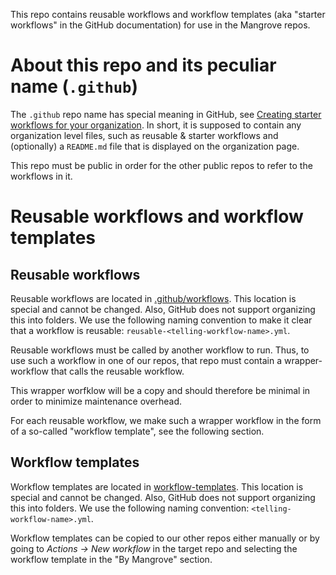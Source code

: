 This repo contains reusable workflows and workflow templates (aka "starter workflows" in the GitHub documentation) for use in the Mangrove repos.

# About this repo and its peculiar name (`.github`)
The `.github` repo name has special meaning in GitHub, see [Creating starter workflows for your organization](https://docs.github.com/en/actions/using-workflows/creating-starter-workflows-for-your-organization).
In short, it is supposed to contain any organization level files, such as reusable & starter workflows and (optionally) a `README.md` file that is displayed on the organization page.

This repo must be public in order for the other public repos to refer to the workflows in it.

# Reusable workflows and workflow templates
## Reusable workflows
Reusable workflows are located in [.github/workflows](.github/workflows). This location is special and cannot be changed. Also, GitHub does not support organizing this into folders.
We use the following naming convention to make it clear that a workflow is reusable: `reusable-<telling-workflow-name>.yml`.

Reusable workflows must be called by another workflow to run. Thus, to use such a workflow in one of our repos, that repo must contain a wrapper-workflow that calls the reusable workflow.

This wrapper worfklow will be a copy and should therefore be minimal in order to minimize maintenance overhead.

For each reusable workflow, we make such a wrapper workflow in the form of a so-called "workflow template", see the following section.

## Workflow templates
Workflow templates are located in [workflow-templates](workflow-templates). This location is special and cannot be changed. Also, GitHub does not support organizing this into folders.
We use the following naming convention: `<telling-workflow-name>.yml`.

Workflow templates can be copied to our other repos either manually or by going to *Actions -> New workflow* in the target repo and selecting the workflow template in the "By Mangrove" section.
